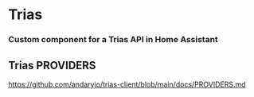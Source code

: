 # Trias

### Custom component for a Trias API in Home Assistant


## Trias PROVIDERS

https://github.com/andaryjo/trias-client/blob/main/docs/PROVIDERS.md
